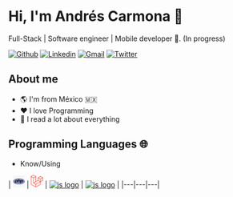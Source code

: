# Hi, I'm Andrés Carmona :robot:

Full-Stack | Software engineer | Mobile developer :rocket:. (In progress)

[![Github](https://img.shields.io/badge/-Github-000?style=flat&logo=Github&logoColor=white)](https://github.com/andresgcarmona)
[![Linkedin](https://img.shields.io/badge/-LinkedIn-blue?style=flat&logo=Linkedin&logoColor=white)](https://www.linkedin.com/in/andres-carmona-yepez-4172a127/)
[![Gmail](https://img.shields.io/badge/-Gmail-c14438?style=flat&logo=Gmail&logoColor=white)](mailto:ing.andres.carmona@gmail.com)
[![Twitter](https://img.shields.io/badge/-Twitter-0078D4?style=flat&logo=Twitter&logoColor=white)](https://twitter.com/andres_gcarmona)

## About me 

- :earth_americas: I'm from México :mexico:
- :heart: I love Programming
- :book: I read a lot about everything

## Programming Languages 🌐

- Know/Using

| [<img src="https://raw.githubusercontent.com/andresgcarmona/andresgcarmona/master/assets/php.png" alt="go logo" width="24">](https://php.net/)  | [<img src="https://raw.githubusercontent.com/andresgcarmona/andresgcarmona/master/assets/laravel.png" alt="laravel logo" width="24">](https://laravel.com/) |  [<img src="https://raw.githubusercontent.com/andresgcarmona/andresgcarmona/assets/javascript.png" alt="js logo" width="24">](https://developer.mozilla.org/en-US/docs/Web/JavaScript) |  [<img src="https://raw.githubusercontent.com/andresgcarmona/andresgcarmona/assets/mysql.png" alt="js logo" width="24">](https://developer.mozilla.org/en-US/docs/Web/JavaScript) |
|---|---|---|